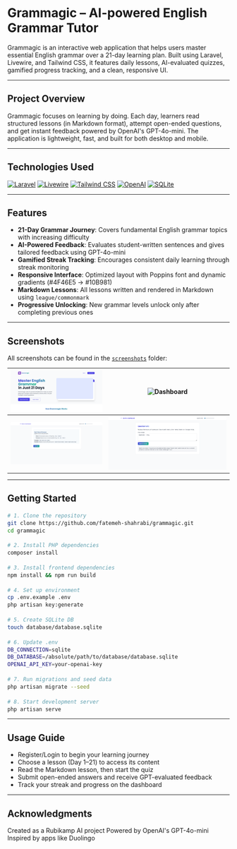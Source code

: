 # Grammagic – AI-powered English Grammar Tutor

Grammagic is an interactive web application that helps users master essential English grammar over a 21-day learning plan. Built using Laravel, Livewire, and Tailwind CSS, it features daily lessons, AI-evaluated quizzes, gamified progress tracking, and a clean, responsive UI.

---

## Project Overview

Grammagic focuses on learning by doing. Each day, learners read structured lessons (in Markdown format), attempt open-ended questions, and get instant feedback powered by OpenAI's GPT-4o-mini. The application is lightweight, fast, and built for both desktop and mobile.

---

## Technologies Used

[![Laravel](https://img.shields.io/badge/-Laravel-%23FF2D20?style=for-the-badge&logo=laravel&logoColor=white)](https://laravel.com)
[![Livewire](https://img.shields.io/badge/-Livewire-%2322C55E?style=for-the-badge&logo=laravel&logoColor=white)](https://laravel-livewire.com)
[![Tailwind CSS](https://img.shields.io/badge/-Tailwind_CSS-%2306B6D4?style=for-the-badge&logo=tailwind-css&logoColor=white)](https://tailwindcss.com)
[![OpenAI](https://img.shields.io/badge/-OpenAI-%23000000?style=for-the-badge&logo=openai&logoColor=white)](https://openai.com)
[![SQLite](https://img.shields.io/badge/-SQLite-%230073a6?style=for-the-badge&logo=sqlite&logoColor=white)](https://sqlite.org)

---

## Features

- **21-Day Grammar Journey**: Covers fundamental English grammar topics with increasing difficulty
- **AI-Powered Feedback**: Evaluates student-written sentences and gives tailored feedback using GPT-4o-mini
- **Gamified Streak Tracking**: Encourages consistent daily learning through streak monitoring
- **Responsive Interface**: Optimized layout with Poppins font and dynamic gradients (#4F46E5 → #10B981)
- **Markdown Lessons**: All lessons written and rendered in Markdown using `league/commonmark`
- **Progressive Unlocking**: New grammar levels unlock only after completing previous ones

---

## Screenshots

All screenshots can be found in the [`screenshots`](./screenshots) folder:

| ![Homepage](./Screenshots/homepage.png) | ![Dashboard](./Screenshot/Dashboard.png) |
|-----------------------------------------|-------------------------------------------|
| ![Textbook](./Screenshots/textbook.png) | ![Test](./Screenshots/test.png)           |

---

## Getting Started

```bash
# 1. Clone the repository
git clone https://github.com/fatemeh-shahrabi/grammagic.git
cd grammagic

# 2. Install PHP dependencies
composer install

# 3. Install frontend dependencies
npm install && npm run build

# 4. Set up environment
cp .env.example .env
php artisan key:generate

# 5. Create SQLite DB
touch database/database.sqlite

# 6. Update .env
DB_CONNECTION=sqlite
DB_DATABASE=/absolute/path/to/database/database.sqlite
OPENAI_API_KEY=your-openai-key

# 7. Run migrations and seed data
php artisan migrate --seed

# 8. Start development server
php artisan serve
```

---

## Usage Guide

- Register/Login to begin your learning journey
- Choose a lesson (Day 1–21) to access its content
- Read the Markdown lesson, then start the quiz
- Submit open-ended answers and receive GPT-evaluated feedback
- Track your streak and progress on the dashboard

---

## Acknowledgments

Created as a Rubikamp AI project
Powered by OpenAI's GPT-4o-mini
Inspired by apps like Duolingo


